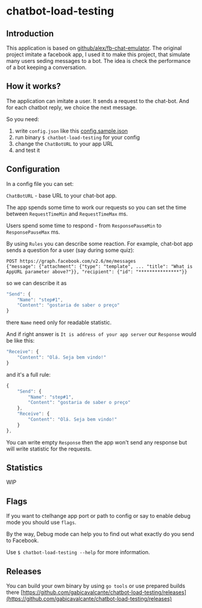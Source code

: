 # chatbot-load-testing

## Introduction
This application is based on [github/alex/fb-chat-emulator](https://github.com/ss-dev/fb-chat-emulator). The original project imitate a facebook app, I used it to make this project, that simulate many users seding messages to a bot. The idea is check the performance of a bot keeping a conversation.

## How it works?
The application can imitate a user. It sends a request to the chat-bot. And for each chatbot reply, we choice the next message.

So you need:
1. write `config.json` like this [config.sample.json](https://github.com/gabicavalcante/chatbot-load-testing/config.sample.json)
2. run binary `$ chatbot-load-testing` for your config
3. change the `ChatBotURL` to your app URL
4. and test it

## Configuration
In a config file you can set:

`ChatBotURL` - base URL to your chat-bot app.

The app spends some time to work our requests so you can set the time between `RequestTimeMin` and `RequestTimeMax` ms.

Users spend some time to respond - from `ResponsePauseMin` to `ResponsePauseMax` ms.

By using `Rules` you can describe some reaction.
For example, chat-bot app sends a question for a user (say during some quiz):

```
POST https://graph.facebook.com/v2.6/me/messages
{"message": {"attachment": {"type": "template", ... "title": "What is AppURL parameter above?"}}, "recipient": {"id": "***************"}}
```

so we can describe it as

```javascript
"Send": {
    "Name": "step#1",
    "Content": "gostaria de saber o preço"
}
```

there `Name` need only for readable statistic.

And if right answer is `It is address of your app server` our `Response` would be like this:

```javascript
"Receive": {
    "Content": "Olá. Seja bem vindo!"
}
```

and it's a full rule:

```javascript
{
    "Send": {
        "Name": "step#1",
        "Content": "gostaria de saber o preço"
    },
    "Receive": {
        "Content": "Olá. Seja bem vindo!"
    }
},
```

You can write empty `Response` then the app won't send any response but will write statistic for the requests.

## Statistics

WIP

## Flags
If you want to ctelhange app port or path to config or say to enable debug mode you should use `flags`.

By the way, Debug mode can help you to find out what exactly do you send to Facebook.

Use `$ chatbot-load-testing --help` for more information.

## Releases

You can build your own binary by using `go tools` or use prepared builds there [https://github.com/gabicavalcante/chatbot-load-testing/releases](https://github.com/gabicavalcante/chatbot-load-testing/releases)
